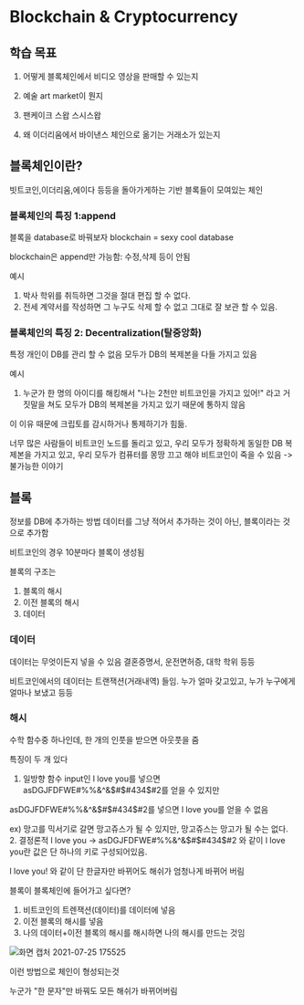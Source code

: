 # Blockchain & Cryptocurrency

## 학습 목표
1.  어떻게 블록체인에서 비디오 영상을 판매할 수 있는지

2. 예술 art market이 뭔지 

3. 팬케이크 스왑 스시스왑

4. 왜 이더리움에서 바이낸스 체인으로 옮기는 거래소가 있는지

## 블록체인이란?
빗트코인,이더리움,에이다 등등을 돌아가게하는 기반
블록들이 모여있는 체인

### 블록체인의 특징 1:append

블록을 database로 바꿔보자
blockchain = sexy cool database

blockchain은 append만 가능함: 수정,삭제 등이 안됨

예시

1. 박사 학위를 취득하면 그것을 절대 편집 할 수 없다.
2. 전세 계약서를 작성하면 그 누구도 삭제 할 수 없고 그대로 잘 보관 할 수 있음.

### 블록체인의 특징 2: Decentralization(탈중앙화)

특정 개인이 DB를 관리 할 수 없음
모두가 DB의 복제본을 다들 가지고 있음

예시
1. 누군가 한 명의 아이디를 해킹해서 "나는 2천만 비트코인을 가지고 있어!" 라고 거짓말을 쳐도 모두가 DB의 복제본을 가지고 있기 때문에 통하지 않음

이 이유 때문에 크립토를 감시하거나 통제하기가 힘듦.

너무 많은 사람들이 비트코인 노드를 돌리고 있고, 우리 모두가 정확하게 동일한 DB 복제본을 가지고 있고, 우리 모두가 컴퓨터를 몽땅 끄고 해야 비트코인이 죽을 수 있음
-> 불가능한 이야기

## 블록

정보를 DB에 추가하는 방법 데이터를 그냥 적어서 추가하는 것이 아닌, 블록이라는 것으로 추가함

비트코인의 경우 10분마다 블록이 생성됨

블록의 구조는 
1. 블록의 해시
2. 이전 블록의 해시
3. 데이터

### 데이터
데이터는 무엇이든지 넣을 수 있음
결혼증명서, 운전면허증, 대학 학위 등등

비트코인에서의 데이터는 트랜잭션(거래내역) 들임.
누가 얼마 갖고있고, 누가 누구에게 얼마나 보냈고 등등

### 해시
수학 함수중 하나인데, 한 개의 인풋을 받으면 아웃풋을 줌

특징이 두 개 있다
1. 일방향 함수
input인 l love you를 넣으면 asDGJFDFWE#%%&^&$#$#434$#2를 얻을 수 있지만

asDGJFDFWE#%%&^&$#$#434$#2를 넣으면 l love you를 얻을 수 없음

ex) 망고를 믹서기로 갈면 망고쥬스가 될 수 있지만, 망고쥬스는 망고가 될 수는 없다.
2. 결정론적
l love you -> asDGJFDFWE#%%&^&$#$#434$#2
와 같이 l love you란 값은 단 하나의 키로 구성되어있음.

l love you! 와 같이 단 한글자만 바뀌어도 해쉬가 엄청나게 바뀌어 버림


블록이 블록체인에 들어가고 싶다면?

1. 비트코인의 트렌잭션(데이터)를 데이터에 넣음
2. 이전 블록의 해시를 넣음
3. 나의 데이터+이전 블록의 해시를 해시하면 나의 해시를 만드는 것임

![화면 캡처 2021-07-25 175525](https://user-images.githubusercontent.com/51067720/126893506-afd1e86f-09c9-426c-9413-0d2a1f803ef8.png)

이런 방법으로 체인이 형성되는것

누군가 "한 문자"만 바꿔도 모든 해쉬가 바뀌어버림